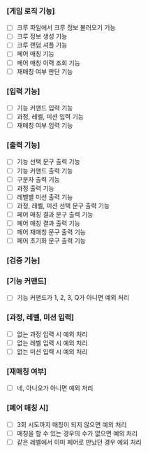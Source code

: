 ### [게임 로직 기능]
- [ ] 크루 파일에서 크루 정보 불러오기 기능
- [ ] 크루 정보 생성 기능
- [ ] 크루 랜덤 셔플 기능
- [ ] 페어 매칭 기능
- [ ] 페어 매칭 이력 조회 기능
- [ ] 재매칭 여부 판단 기능

### [입력 기능]
- [ ] 기능 커맨드 입력 기능
- [ ] 과정, 레벨, 미션 입력 기능
- [ ] 재매칭 여부 입력 기능

### [출력 기능]
- [ ] 기능 선택 문구 출력 기능
- [ ] 기능 커맨드 출력 기능
- [ ] 구분자 출력 기능
- [ ] 과정 출력 기능
- [ ] 레벨별 미션 출력 기능
- [ ] 과정, 레벨, 미션 선택 문구 출력 기능
- [ ] 페어 매칭 결과 문구 출력 기능
- [ ] 페어 매칭 결과 출력 기능
- [ ] 페어 재매칭 문구 출력 기능
- [ ] 페어 초기화 문구 출력 기능

### [검증 기능]
### [기능 커맨드]
 - [ ] 기능 커맨드가 1, 2, 3, Q가 아니면 예외 처리

### [과정, 레벨, 미션 입력]
- [ ] 없는 과정 입력 시 예외 처리
- [ ] 없는 레벨 입력 시 예외 처리
- [ ] 없는 미션 입력 시 예외 처리

### [재매칭 여부]
- [ ] 네, 아니오가 아니면 예외 처리

### [페어 매칭 시]
- [ ] 3회 시도까지 매칭이 되지 않으면 예외 처리
- [ ] 매칭을 할 수 있는 경우의 수가 없으면 예외 처리
- [ ] 같은 레벨에서 이미 페어로 만났던 경우 예외 처리
